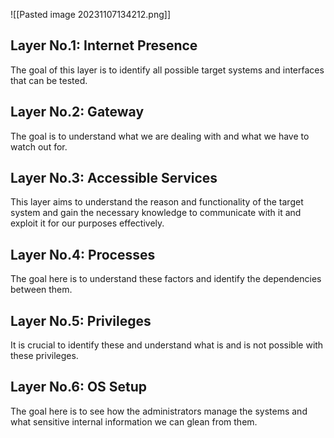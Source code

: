 
![[Pasted image 20231107134212.png]]
## Layer No.1: Internet Presence
The goal of this layer is to identify all possible target systems and interfaces that can be tested.

## Layer No.2: Gateway 
The goal is to understand what we are dealing with and what we have to watch out for.
## Layer No.3: Accessible Services
This layer aims to understand the reason and functionality of the target system and gain the necessary knowledge to communicate with it and exploit it for our purposes effectively.

## Layer No.4: Processes
The goal here is to understand these factors and identify the dependencies between them.

## Layer No.5: Privileges
It is crucial to identify these and understand what is and is not possible with these privileges.
## Layer No.6: OS Setup
The goal here is to see how the administrators manage the systems and what sensitive internal information we can glean from them.